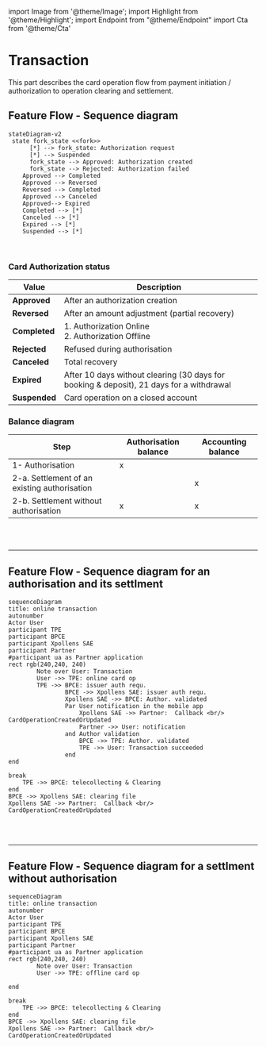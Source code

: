import Image from '@theme/Image';
import Highlight from '@theme/Highlight';
import Endpoint from "@theme/Endpoint"
import Cta from '@theme/Cta'

# Transaction

This part describes the card operation flow from payment initiation / authorization to operation clearing and settlement.

## Feature Flow - Sequence diagram

```mermaid
stateDiagram-v2
 state fork_state <<fork>>
      [*] --> fork_state: Authorization request
	  [*] --> Suspended
      fork_state --> Approved: Authorization created
      fork_state --> Rejected: Authorization failed
    Approved --> Completed
	Approved --> Reversed
	Reversed --> Completed
    Approved --> Canceled 
    Approved--> Expired
	Completed --> [*]
	Canceled --> [*]
	Expired --> [*]
	Suspended --> [*]
```
<br/>

### Card Authorization status

| **Value** | **Description** |
| --- | --- |
| **Approved** | After an authorization creation |
| **Reversed** | After an amount adjustment (partial recovery) |
| **Completed** | 1\. Authorization Online  <br/>2\. Authorization Offline |
| **Rejected** | Refused during authorisation |
| **Canceled** | Total recovery |
| **Expired** | After 10 days without clearing (30 days for booking & deposit), 21 days for a withdrawal |
| **Suspended** | Card operation on a closed account |

### Balance diagram

| **Step** | **Authorisation balance** | **Accounting balance** |
| --- | --- | --- |
| 1- Authorisation | x   |     |
| 2-a. Settlement of an existing authorisation |     | x   |
| 2-b. Settlement without authorisation | x   | x   |

<br/><br/>

* * *

## Feature Flow - Sequence diagram for an authorisation and its settlment

```mermaid
sequenceDiagram
title: online transaction
autonumber
Actor User
participant TPE
participant BPCE
participant Xpollens SAE
participant Partner
#participant ua as Partner application
rect rgb(240,240, 240)
        Note over User: Transaction
        User ->> TPE: online card op
        TPE ->> BPCE: issuer auth requ.
                BPCE ->> Xpollens SAE: issuer auth requ.
                Xpollens SAE ->> BPCE: Author. validated
                Par User notification in the mobile app
                    Xpollens SAE ->> Partner:  Callback <br/>  CardOperationCreatedOrUpdated
                    Partner ->> User: notification
                and Author validation
                    BPCE ->> TPE: Author. validated
                    TPE ->> User: Transaction succeeded
                end
end

break
    TPE ->> BPCE: telecollecting & Clearing
end
BPCE ->> Xpollens SAE: clearing file
Xpollens SAE ->> Partner:  Callback <br/>  CardOperationCreatedOrUpdated
```

<br/><br/>

* * *

## Feature Flow - Sequence diagram for a settlment without authorisation

```mermaid
sequenceDiagram
title: online transaction
autonumber
Actor User
participant TPE
participant BPCE
participant Xpollens SAE
participant Partner
#participant ua as Partner application
rect rgb(240,240, 240)
        Note over User: Transaction
        User ->> TPE: offline card op

end

break
    TPE ->> BPCE: telecollecting & Clearing
end
BPCE ->> Xpollens SAE: clearing file
Xpollens SAE ->> Partner:  Callback <br/>  CardOperationCreatedOrUpdated
```

<br/><br/>
